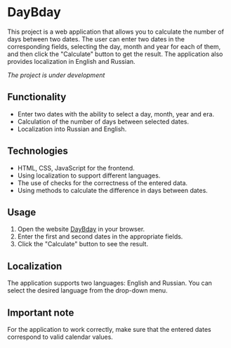 # DayBday

This project is a web application that allows you to calculate the number of days between two dates. The user can enter two dates in the corresponding fields, selecting the day, month and year for each of them, and then click the "Calculate" button to get the result. The application also provides localization in English and Russian.

_The project is under development_


## Functionality

- Enter two dates with the ability to select a day, month, year and era.
- Calculation of the number of days between selected dates.
- Localization into Russian and English.

## Technologies

- HTML, CSS, JavaScript for the frontend.
- Using localization to support different languages.
- The use of checks for the correctness of the entered data.
- Using methods to calculate the difference in days between dates.

## Usage

1. Open the website [DayBday](https://amazing-date-calculator.netlify.app/#en) in your browser.
2. Enter the first and second dates in the appropriate fields.
3. Click the "Calculate" button to see the result.

## Localization

The application supports two languages: English and Russian. You can select the desired language from the drop-down menu.

## Important note

For the application to work correctly, make sure that the entered dates correspond to valid calendar values.
